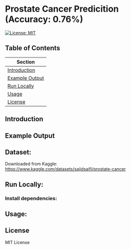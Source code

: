 # Prostate Cancer Predicition (Accuracy: 0.76%)

[![License: MIT](https://img.shields.io/badge/License-MIT-yellow.svg)](LICENSE)

## Table of Contents
| Section |
|-------- |
| [Introduction](#Introduction) |
| [Example Output](#Example-Output) |
| [Run Locally](#Run-Locally) |
| [Usage](#Usage) |
| [License](#License) |

## Introduction

## Example Output


## Dataset:
Downloaded from Kaggle: https://www.kaggle.com/datasets/sajidsaifi/prostate-cancer

## Run Locally:

### Install dependencies:

## Usage:

## License
MIT License
